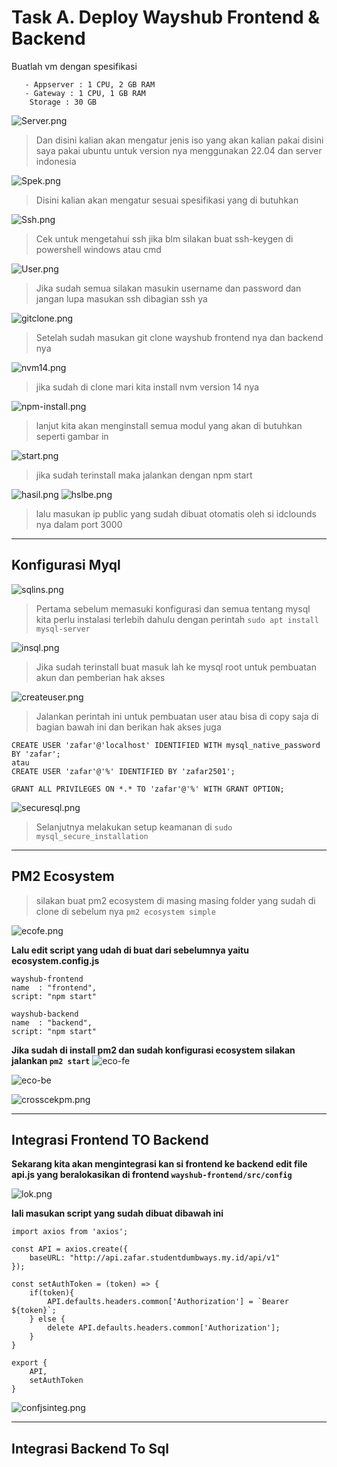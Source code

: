 # Task A. Deploy Wayshub Frontend & Backend
Buatlah vm dengan spesifikasi
```
   - Appserver : 1 CPU, 2 GB RAM
   - Gateway : 1 CPU, 1 GB RAM
    Storage : 30 GB
```

![Server.png](../Screenshoot/Idclound/Server.png)
> Dan disini kalian akan mengatur jenis iso yang akan kalian pakai  disini saya pakai ubuntu untuk version nya menggunakan 22.04 dan server indonesia 

![Spek.png](../Screenshoot/Idclound/Spek.png)
> Disini kalian akan mengatur sesuai spesifikasi yang di butuhkan 


![Ssh.png](../Screenshoot/Idclound/Ssh.png)
> Cek untuk mengetahui ssh jika blm silakan buat ssh-keygen di powershell windows atau cmd


![User.png](../Screenshoot/Idclound/User.png)
> Jika sudah semua silakan masukin username dan password dan jangan lupa masukan ssh dibagian ssh ya


![gitclone.png](../Screenshoot/Idclound/gitclone.png)
> Setelah sudah masukan git clone wayshub frontend nya dan backend nya


![nvm14.png](../Screenshoot/Idclound/nvm14.png)
> jika sudah di clone mari kita install nvm version 14 nya 


![npm-install.png](../Screenshoot/Idclound/npm-install.png)
> lanjut kita akan menginstall semua modul yang akan di butuhkan seperti gambar in 


![start.png](../Screenshoot/Idclound/start.png)
> jika sudah terinstall maka jalankan dengan npm start 


![hasil.png](../Screenshoot/Idclound/hasil.png)
![hslbe.png](../Screenshoot/sszafar/hslbe.jpg)
> lalu masukan ip public yang sudah dibuat otomatis oleh si idclounds nya dalam port 3000

***
## Konfigurasi Myql 
![sqlins.png](../Screenshoot/sszafar/sqlins.jpg)
> Pertama sebelum memasuki konfigurasi dan semua tentang mysql kita perlu instalasi terlebih dahulu dengan perintah `sudo apt install mysql-server`

![insql.png](../Screenshoot/sszafar/insql.jpg)
> Jika sudah terinstall buat masuk lah ke mysql root untuk pembuatan akun dan pemberian hak akses

![createuser.png](../Screenshoot/sszafar/createuser.jpg)
> Jalankan perintah ini untuk pembuatan user atau bisa di copy saja di bagian bawah ini dan berikan hak akses juga

``` 
CREATE USER 'zafar'@'localhost' IDENTIFIED WITH mysql_native_password BY 'zafar';
atau
CREATE USER 'zafar'@'%' IDENTIFIED BY 'zafar2501';
```
```
GRANT ALL PRIVILEGES ON *.* TO 'zafar'@'%' WITH GRANT OPTION;
```
![securesql.png](../Screenshoot/sszafar/securesql.jpg)
> Selanjutnya melakukan setup keamanan di `sudo mysql_secure_installation`
 
***

## PM2 Ecosystem


> silakan buat pm2 ecosystem di masing masing folder yang sudah di clone di sebelum nya `pm2 ecosystem simple`

![ecofe.png](../Screenshoot/sszafar/ecofe.jpg)

**Lalu edit script yang udah di buat dari sebelumnya yaitu ecosystem.config.js**
```
wayshub-frontend
name  : "frontend",
script: "npm start"
```

```
wayshub-backend
name  : "backend",
script: "npm start"
```

**Jika sudah di install pm2 dan sudah konfigurasi ecosystem silakan jalankan `pm2 start`**
![eco-fe](../Screenshoot/sszafar/eco-fe.jpg)

![eco-be](../Screenshoot/sszafar/eco-be.jpg)

![crosscekpm.png](../Screenshoot/sszafar/crosscekpm.jpg)
***
## Integrasi Frontend TO Backend
**Sekarang kita akan mengintegrasi kan si frontend ke backend edit file api.js yang beralokasikan di frontend `wayshub-frontend/src/config`**


![lok.png](../Screenshoot/sszafar/lok.png)


**lali masukan script yang sudah dibuat dibawah ini**
```
import axios from 'axios';

const API = axios.create({
    baseURL: "http://api.zafar.studentdumbways.my.id/api/v1"
});

const setAuthToken = (token) => {
    if(token){
        API.defaults.headers.common['Authorization'] = `Bearer ${token}`;
    } else {
        delete API.defaults.headers.common['Authorization'];
    }
}

export {
    API,
    setAuthToken
}
```
![confjsinteg.png](../Screenshoot/sszafar/confjsinteg.jpg)
***
## Integrasi Backend To Sql